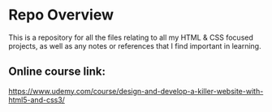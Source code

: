 # Repo Overview
This is a repository for all the files relating to all my HTML & CSS focused projects, as well as any notes or references that I find important in learning.

## Online course link:
https://www.udemy.com/course/design-and-develop-a-killer-website-with-html5-and-css3/


